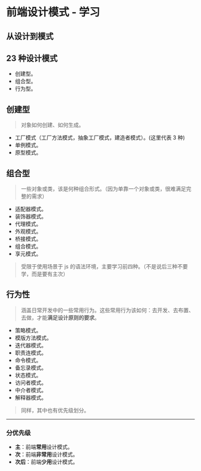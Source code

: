 # 前端设计模式 - 学习

## 从设计到模式

## 23 种设计模式

- 创建型。
- 组合型。
- 行为型。

## 创建型

> 对象如何创建、如何生成。

- 工厂模式（工厂方法模式，抽象工厂模式，建造者模式）。(这里代表 3 种)
- 单例模式。
- 原型模式。

## 组合型

> 一些对象或类，该是何种组合形式。（因为单靠一个对象或类，很难满足完整的需求）

- 适配器模式。
- 装饰器模式。
- 代理模式。
- 外观模式。
- 桥接模式。
- 组合模式。
- 享元模式。

> 受限于使用场景于 js 的语法环境，主要学习前四种。（不是说后三种不要学，而是要有主次）

## 行为性

> 涵盖日常开发中的一些常用行为。这些常用行为该如何：去开发、去布置、去做，才能**满足设计原则的要求**。

- 策略模式。
- 模版方法模式。
- 迭代器模式。
- 职责连模式。
- 命令模式。
- 备忘录模式。
- 状态模式。
- 访问者模式。
- 中介者模式。
- 解释器模式。

> 同样，其中也有优先级划分。

---

### 分优先级

- **主**：前端**常用**设计模式。
- **次**：前端**非常用**设计模式。
- **次后**：前端**少用**设计模式。
